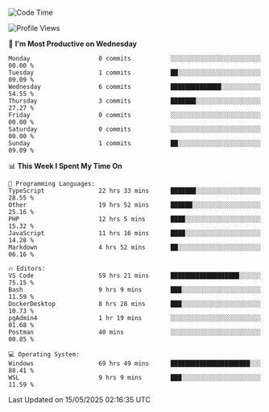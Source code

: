 <!--START_SECTION:waka-->
![Code Time](http://img.shields.io/badge/Code%20Time-4%2C981%20hrs%2031%20mins-blue)

![Profile Views](http://img.shields.io/badge/Profile%20Views-6-blue)

📅 **I'm Most Productive on Wednesday** 

```text
Monday                   0 commits           ░░░░░░░░░░░░░░░░░░░░░░░░░   00.00 % 
Tuesday                  1 commits           ██░░░░░░░░░░░░░░░░░░░░░░░   09.09 % 
Wednesday                6 commits           ██████████████░░░░░░░░░░░   54.55 % 
Thursday                 3 commits           ███████░░░░░░░░░░░░░░░░░░   27.27 % 
Friday                   0 commits           ░░░░░░░░░░░░░░░░░░░░░░░░░   00.00 % 
Saturday                 0 commits           ░░░░░░░░░░░░░░░░░░░░░░░░░   00.00 % 
Sunday                   1 commits           ██░░░░░░░░░░░░░░░░░░░░░░░   09.09 % 
```


📊 **This Week I Spent My Time On** 

```text
💬 Programming Languages: 
TypeScript               22 hrs 33 mins      ███████░░░░░░░░░░░░░░░░░░   28.55 % 
Other                    19 hrs 52 mins      ██████░░░░░░░░░░░░░░░░░░░   25.16 % 
PHP                      12 hrs 5 mins       ████░░░░░░░░░░░░░░░░░░░░░   15.32 % 
JavaScript               11 hrs 16 mins      ████░░░░░░░░░░░░░░░░░░░░░   14.28 % 
Markdown                 4 hrs 52 mins       ██░░░░░░░░░░░░░░░░░░░░░░░   06.16 % 

🔥 Editors: 
VS Code                  59 hrs 21 mins      ███████████████████░░░░░░   75.15 % 
Bash                     9 hrs 9 mins        ███░░░░░░░░░░░░░░░░░░░░░░   11.59 % 
DockerDesktop            8 hrs 28 mins       ███░░░░░░░░░░░░░░░░░░░░░░   10.73 % 
pgAdmin4                 1 hr 19 mins        ░░░░░░░░░░░░░░░░░░░░░░░░░   01.68 % 
Postman                  40 mins             ░░░░░░░░░░░░░░░░░░░░░░░░░   00.85 % 

💻 Operating System: 
Windows                  69 hrs 49 mins      ██████████████████████░░░   88.41 % 
WSL                      9 hrs 9 mins        ███░░░░░░░░░░░░░░░░░░░░░░   11.59 % 
```


 Last Updated on 15/05/2025 02:16:35 UTC
<!--END_SECTION:waka-->

